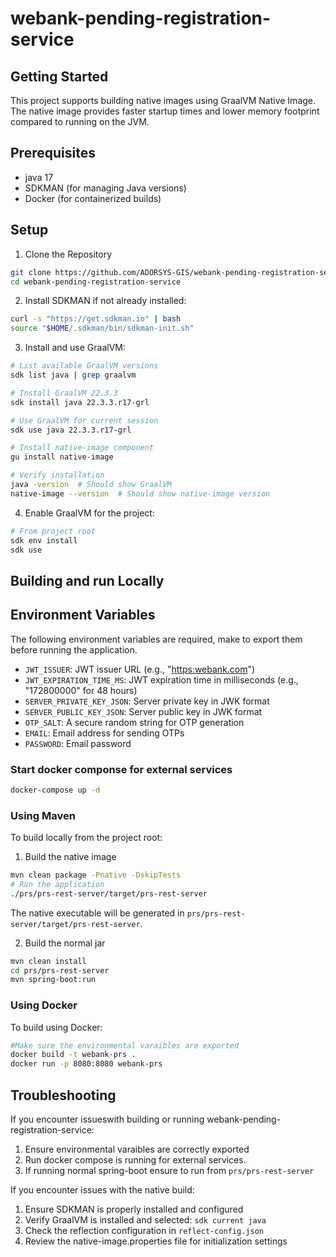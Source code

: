 # webank-pending-registration-service

## Getting Started

This project supports building native images using GraalVM Native Image. The native image provides faster startup times and lower memory footprint compared to running on the JVM.

## Prerequisites

- java 17
- SDKMAN (for managing Java versions)
- Docker (for containerized builds)

## Setup

1. Clone the Repository

```bash
git clone https://github.com/ADORSYS-GIS/webank-pending-registration-service.git
cd webank-pending-registration-service
```

2. Install SDKMAN if not already installed:

```bash
curl -s "https://get.sdkman.io" | bash
source "$HOME/.sdkman/bin/sdkman-init.sh"
```

3. Install and use GraalVM:

```bash
# List available GraalVM versions
sdk list java | grep graalvm

# Install GraalVM 22.3.3
sdk install java 22.3.3.r17-grl

# Use GraalVM for current session
sdk use java 22.3.3.r17-grl

# Install native-image component
gu install native-image

# Verify installation
java -version  # Should show GraalVM
native-image --version  # Should show native-image version
```

4. Enable GraalVM for the project:

```bash
# From project root
sdk env install
sdk use
```

## Building and run Locally

## Environment Variables

The following environment variables are required, make to export them before running the application.

- `JWT_ISSUER`: JWT issuer URL (e.g., "<https:webank.com>")
- `JWT_EXPIRATION_TIME_MS`: JWT expiration time in milliseconds (e.g., "172800000" for 48 hours)
- `SERVER_PRIVATE_KEY_JSON`: Server private key in JWK format
- `SERVER_PUBLIC_KEY_JSON`: Server public key in JWK format
- `OTP_SALT`: A secure random string for OTP generation
- `EMAIL`: Email address for sending OTPs
- `PASSWORD`: Email password

### Start docker componse for external services

```bash
docker-compose up -d
```

### Using Maven

To build locally from the project root:

1. Build the native image

```bash
mvn clean package -Pnative -DskipTests
# Run the application
./prs/prs-rest-server/target/prs-rest-server
```

The native executable will be generated in `prs/prs-rest-server/target/prs-rest-server`.

2. Build the normal jar

```bash
mvn clean install
cd prs/prs-rest-server
mvn spring-boot:run
```

### Using Docker

To build using Docker:

```bash
#Make sure the environmental varaibles are exported
docker build -t webank-prs .
docker run -p 8080:8080 webank-prs

```

## Troubleshooting

If you encounter issueswith building or running webank-pending-registration-service:

1. Ensure environmental varaibles are correctly exported
2. Run docker compose is running for external services.
3. If running normal spring-boot ensure to run from `prs/prs-rest-server`

If you encounter issues with the native build:

1. Ensure SDKMAN is properly installed and configured
2. Verify GraalVM is installed and selected: `sdk current java`
3. Check the reflection configuration in `reflect-config.json`
4. Review the native-image.properties file for initialization settings
